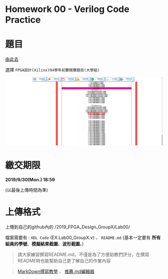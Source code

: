 Homework 00 - Verilog Code Practice
==================
# 題目

[由此去](http://icdc.ee.nsysu.edu.tw/2019/index2.php?page=OldExams)

選擇 `FPGA設計(Xilinx)94學年初賽競賽題目(大學組)`

![HW](images/hw.png)

# 繳交期限

**2019/9/30(Mon.) 18:59**

(以最後上傳時間為準)

# 上傳格式

上傳到自己的github內的 /2019_FPGA_Design_GroupX/Lab00/

檔案需要有 : `HDL Code` (EX.Lab00_GroupX.v) 、 `README.md` (基本一定要有 **所有組員的學號**、**模擬結果截圖**、**波形截圖**。)

>請大家練習撰寫README.md，不僅是為了方便助教們評分，在撰寫README時也能幫助自己更了解自己的作業內容

> [MarkDown撰寫教學](https://markdown.tw/) 、 [推薦.md編輯器](https://atom.io/)

